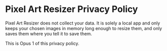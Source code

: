 #  Pixel Art Resizer Privacy Policy #

Pixel Art Resizer does not collect your data. It is solely a local app and only keeps your chosen images in memory long enough to resize them, and only saves them where you tell it to save them.


This is Opus 1 of this privacy policy.
